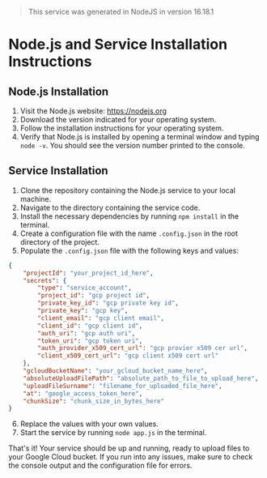 > This service was generated in NodeJS in version 16.18.1

# Node.js and Service Installation Instructions

## Node.js Installation

1. Visit the Node.js website: https://nodejs.org
2. Download the version indicated for your operating system.
3. Follow the installation instructions for your operating system.
4. Verify that Node.js is installed by opening a terminal window and typing `node -v`. You should see the version number printed to the console.

## Service Installation

1. Clone the repository containing the Node.js service to your local machine.
2. Navigate to the directory containing the service code.
3. Install the necessary dependencies by running `npm install` in the terminal.
4. Create a configuration file with the name `.config.json` in the root directory of the project.
5. Populate the `.config.json` file with the following keys and values:

```json
{
    "projectId": "your_project_id_here",
    "secrets": {
        "type": "service_account",
        "project_id": "gcp project id",
        "private_key_id": "gcp private key id",
        "private_key": "gcp key",
        "client_email": "gcp client email",
        "client_id": "gcp client id",
        "auth_uri": "gcp auth uri",
        "token_uri": "gcp token uri",
        "auth_provider_x509_cert_url": "gcp provier x509 cer url",
        "client_x509_cert_url": "gcp client x509 cert url"
    },
    "gcloudBucketName": "your_gcloud_bucket_name_here",
    "absoluteUploadFilePath": "absolute_path_to_file_to_upload_here",
    "uploadFileSurname": "filename_for_uploaded_file_here",
    "at": "google_access_token_here",
    "chunkSize": "chunk_size_in_bytes_here"
}
```
6. Replace the values with your own values.
7. Start the service by running `node app.js` in the terminal.

That's it! Your service should be up and running, ready to upload files to your Google Cloud bucket. If you run into any issues, make sure to check the console output and the configuration file for errors.

